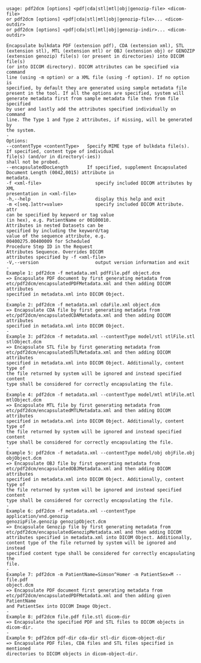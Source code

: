     usage: pdf2dcm [options] <pdf|cda|stl|mtl|obj|genozip-file> <dicom-file>
    or pdf2dcm [options] <pdf|cda|stl|mtl|obj|genozip-file>... <dicom-outdir>
    or pdf2dcm [options] <pdf|cda|stl|mtl|obj|genozip-indir>... <dicom-outdir>

    Encapsulate bulkdata PDF (extension pdf), CDA (extension xml), STL
    (extension stl), MTL (extension mtl) or OBJ (extension obj) or GENOZIP
    (extension genozip) file(s) (or present in directories) into DICOM file(s)
    (or into DICOM directory). DICOM attributes can be specified via command
    line (using -m option) or a XML file (using -f option). If no option is
    specified, by default they are generated using sample metadata file
    present in the tool. If all the options are specified, system will
    generate metadata first from sample metadata file then from file specified
    by user and lastly add the attributes specified individually on command
    line. The Type 1 and Type 2 attributes, if missing, will be generated by
    the system.
    -
    Options:
    --contentType <contentType>   Specify MIME type of bulkdata file(s).
    If specified, content type of individual
    file(s) (and/or in directory(-ies))
    shall not be probed.
    --encapsulatedDocLength       If specified, supplement Encapsulated
    Document Length (0042,0015) attribute in
    metadata.
    -f <xml-file>                    specify included DICOM attributes by XML
    presentation in <xml-file>
    -h,--help                        display this help and exit
    -m <[seq.]attr=value>            specify included DICOM Attribute. attr
    can be specified by keyword or tag value
    (in hex), e.g. PatientName or 00100010.
    Attributes in nested Datasets can be
    specified by including the keyword/tag
    value of the sequence attribute, e.g.
    00400275.00400009 for Scheduled
    Procedure Step ID in the Request
    Attributes Sequence. Overrides DICOM
    attributes specified by -f <xml-file>
    -V,--version                     output version information and exit
    -
    Example 1: pdf2dcm -f metadata.xml pdfFile.pdf object.dcm
    => Encapsulate PDF document by first generating metadata from
    etc/pdf2dcm/encapsulatedPDFMetadata.xml and then adding DICOM attributes
    specified in metadata.xml into DICOM Object.
    - 
    Example 2: pdf2dcm -f metadata.xml cdaFile.xml object.dcm
    => Encapsulate CDA file by first generating metadata from
    etc/pdf2dcm/encapsulatedCDAMetadata.xml and then adding DICOM attributes
    specified in metadata.xml into DICOM Object.
    - 
    Example 3: pdf2dcm -f metadata.xml --contentType model/stl stlFile.stl
    stlObject.dcm
    => Encapsulate STL file by first generating metadata from
    etc/pdf2dcm/encapsulatedSTLMetadata.xml and then adding DICOM attributes
    specified in metadata.xml into DICOM Object. Additionally, content type of
    the file returned by system will be ignored and instead specified content
    type shall be considered for correctly encapsulating the file.
    - 
    Example 4: pdf2dcm -f metadata.xml --contentType model/mtl mtlFile.mtl
    mtlObject.dcm
    => Encapsulate MTL file by first generating metadata from
    etc/pdf2dcm/encapsulatedMTLMetadata.xml and then adding DICOM attributes
    specified in metadata.xml into DICOM Object. Additionally, content type of
    the file returned by system will be ignored and instead specified content
    type shall be considered for correctly encapsulating the file.
    -
    Example 5: pdf2dcm -f metadata.xml --contentType model/obj objFile.obj
    objObject.dcm
    => Encapsulate OBJ file by first generating metadata from
    etc/pdf2dcm/encapsulatedOBJMetadata.xml and then adding DICOM attributes
    specified in metadata.xml into DICOM Object. Additionally, content type of
    the file returned by system will be ignored and instead specified content
    type shall be considered for correctly encapsulating the file.
    -
    Example 6: pdf2dcm -f metadata.xml --contentType application/vnd.genozip
    genozipFile.genozip genozipObject.dcm
    => Encapsulate Genozip file by first generating metadata from
    etc/pdf2dcm/encapsulatedGenozipMetadata.xml and then adding DICOM
    attributes specified in metadata.xml into DICOM Object. Additionally,
    content type of the file returned by system will be ignored and instead
    specified content type shall be considered for correctly encapsulating the
    file.
    -
    Example 7: pdf2dcm -m PatientName=Simson^Homer -m PatientSex=M -- file.pdf
    object.dcm
    => Encapsulate PDF document first generating metadata from
    etc/pdf2dcm/encapsulatedPDFMetadata.xml and then adding given PatientName
    and PatientSex into DICOM Image Object.
    -
    Example 8: pdf2dcm file.pdf file.stl dicom-dir
    => Encapsulate the specified PDF and STL files to DICOM objects in
    dicom-dir.
    -
    Example 9: pdf2dcm pdf-dir cda-dir stl-dir dicom-object-dir
    => Encapsulate PDF files, CDA files and STL files specified in mentioned
    directories to DICOM objects in dicom-object-dir.